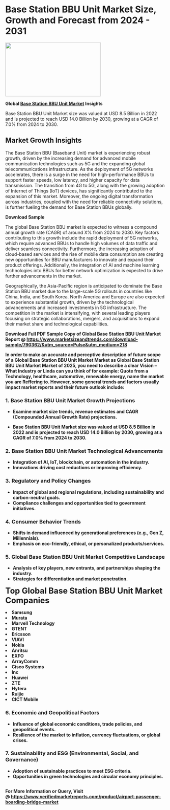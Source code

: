 <H1>Base Station BBU Unit Market Size, Growth and Forecast from 2024 - 2031</H1><img class="aligncenter size-medium wp-image-584254" src="https://thirdeyenews.in/wp-content/uploads/2024/09/Global-Market-Research-300x168.jpeg" alt="" width="300" height="168" /><p><strong>Global&nbsp;<a href="https://www.marketsizeandtrends.com/download-sample/790362/&amp;utm_source=Pulse&amp;utm_medium=218">Base Station BBU Unit Market</a> Insights</strong></p><p>Base Station BBU Unit Market size was valued at USD 8.5 Billion in 2022 and is projected to reach USD 14.0 Billion by 2030, growing at a CAGR of 7.0% from 2024 to 2030.</p><p><h2>Market Growth Insights</h2> <p>The Base Station BBU (Baseband Unit) market is experiencing robust growth, driven by the increasing demand for advanced mobile communication technologies such as 5G and the expanding global telecommunications infrastructure. As the deployment of 5G networks accelerates, there is a surge in the need for high-performance BBUs to support faster speeds, low latency, and higher capacity for data transmission. The transition from 4G to 5G, along with the growing adoption of Internet of Things (IoT) devices, has significantly contributed to the expansion of this market. Moreover, the ongoing digital transformation across industries, coupled with the need for reliable connectivity solutions, is further fueling the demand for Base Station BBUs globally.</p> <p><strong>Download Sample</strong></p> <p>The global Base Station BBU market is expected to witness a compound annual growth rate (CAGR) of around X% from 2024 to 2030. Key factors contributing to this growth include the rapid deployment of 5G networks, which require advanced BBUs to handle high volumes of data traffic and deliver seamless connectivity. Furthermore, the increasing adoption of cloud-based services and the rise of mobile data consumption are creating new opportunities for BBU manufacturers to innovate and expand their product offerings. Additionally, the integration of AI and machine learning technologies into BBUs for better network optimization is expected to drive further advancements in the market.</p> <p>Geographically, the Asia-Pacific region is anticipated to dominate the Base Station BBU market due to the large-scale 5G rollouts in countries like China, India, and South Korea. North America and Europe are also expected to experience substantial growth, driven by the technological advancements and increased investments in 5G infrastructure. The competition in the market is intensifying, with several leading players focusing on strategic collaborations, mergers, and acquisitions to expand their market share and technological capabilities.</p> <p><strong></p><p><span class=""><strong>Download Full PDF Sample Copy of Global Base Station BBU Unit Market Report</strong> @ <a href="https://www.marketsizeandtrends.com/download-sample/790362/&amp;utm_source=Pulse&amp;utm_medium=218" target="_blank">https://www.marketsizeandtrends.com/download-sample/790362/&amp;utm_source=Pulse&amp;utm_medium=218</a></span></p><p>In order to make an accurate and perceptive description of future scope of a Global&nbsp;Base Station BBU Unit Market Market as Global&nbsp;Base Station BBU Unit Market Market of 2025, you need to describe a clear Vision &ndash; What Industry or Linda can you think of for example: Quote from a Technology, healthcare, automotive, renewable energy, name the market you are Reffering to. However, some general trends and factors usually impact market reports and their future outlook include:</p><h3>1.&nbsp;<strong>Base Station BBU Unit Market Growth Projections</strong></h3><ul><li>Examine market size trends, revenue estimates and CAGR (Compounded Annual Growth Rate) projections.</li><li><p>Base Station BBU Unit Market size was valued at USD 8.5 Billion in 2022 and is projected to reach USD 14.0 Billion by 2030, growing at a CAGR of 7.0% from 2024 to 2030.</p></li></ul><h3>2.&nbsp;<strong>Base Station BBU Unit Market Technological Advancements</strong></h3><ul><li>Integration of AI, IoT, blockchain, or automation in the industry.</li><li>Innovations driving cost reductions or improving efficiency.</li></ul><h3>3.&nbsp;<strong>Regulatory and Policy Changes</strong></h3><ul><li>Impact of global and regional regulations, including sustainability and carbon-neutral goals.</li><li>Compliance challenges and opportunities tied to government initiatives.</li></ul><h3>4.&nbsp;<strong>Consumer Behavior Trends</strong></h3><ul><li>Shifts in demand influenced by generational preferences (e.g., Gen Z, Millennials).</li><li>Emphasis on eco-friendly, ethical, or personalized products/services.</li></ul><h3>5.&nbsp;<strong>Global Base Station BBU Unit Market Competitive Landscape</strong></h3><ul><li>Analysis of key players, new entrants, and partnerships shaping the industry.</li><li>Strategies for differentiation and market penetration.</li></ul><p data-pm-slice="1 1 []"><span style="color: inherit; font-family: inherit; font-size: 25px;">Top Global Base Station BBU Unit Market Companies</span></p><div class="" data-test-id=""><p><li>Samsung</li><li> Murata</li><li> Marvell Technology</li><li> GTENT</li><li> Ericsson</li><li> VIAVI</li><li> Nokia</li><li> Anritsu</li><li> EXFO</li><li> ArrayComm</li><li> Cisco Systems</li><li> Inc</li><li> Huawei</li><li> ZTE</li><li> Hytera</li><li> Ruijie</li><li> CICT Mobile</li></p></div><h3>6.&nbsp;<strong>Economic and Geopolitical Factors</strong></h3><ul><li>Influence of global economic conditions, trade policies, and geopolitical events.</li><li>Resilience of the market to inflation, currency fluctuations, or global crises.</li></ul><h3>7.&nbsp;<strong>Sustainability and ESG (Environmental, Social, and Governance)</strong></h3><ul><li>Adoption of sustainable practices to meet ESG criteria.</li><li>Opportunities in green technologies and circular economy principles.</li></ul><h2><strong style="font-size: 14px;">For More Information or Query, Visit @&nbsp;</strong><a style="background-color: #ffffff; font-size: 14px;" href="https://www.marketsizeandtrends.com/report/base-station-bbu-unit-market/" target="_blank">https://www.verifiedmarketreports.com/product/airport-passenger-boarding-bridge-market</a></h2>
